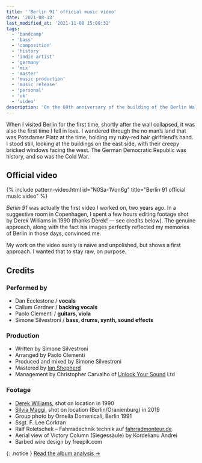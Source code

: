 ```yaml
---
title: '‘Berlin 91’ official music video'
date: '2021-08-13'
last_modified_at: '2021-11-08 15:08:32'
tags:
  - 'bandcamp'
  - 'bass'
  - 'composition'
  - 'history'
  - 'indie artist'
  - 'germany'
  - 'mix'
  - 'master'
  - 'music production'
  - 'music release'
  - 'personal'
  - 'uk'
  - 'video'
description: 'On the 60th anniversary of the building of the Berlin Wall, I’ve decided to release the last video from the album ‘After 1989’.'
---
```

When I visited Berlin for the first time, shortly after the wall collapsed, it was also the first time I fell in love. I wandered through the no man’s land that was Potsdamer Platz at the time, holding my ruby-red hair girlfriend’s hand. I stood still, looking at the buildings on the east side, with their creepy bricked windows facing the west. The German Democratic Republic was history, and so was the Cold War.

## Official video

{% include pattern-video.html id="N0Sa-1Vqn6g" title="Berlin 91 official music video" %}

_Berlin 91_ was actually the first video I worked on, two years ago. In a suggestive room in Copenhagen, I spent a few hours editing footage shot by Derek Williams in 1990 (thanks Derek! — see credits below). The genuine approach, along with the fact his images perfectly reflected my memories of Berlin in those days, convinced me.

My work on the video surely is naïve and unpolished, but shows a first approach. I wanted that to stay raw, on purpose.

## Credits

### Performed by

- Dan Ecclestone / **vocals**
- Callum Gardner / **backing vocals**
- Paolo Clementi / **guitars, viola**
- Simone Silvestroni / **bass, drums, synth, sound effects**

### Production

- Written by Simone Silvestroni
- Arranged by Paolo Clementi
- Produced and mixed by Simone Silvestroni
- Mastered by [Ian Shepherd](https://en.wikipedia.org/wiki/Ian_Shepherd)
- Management by Christopher Carvalho of [Unlock Your Sound](https://unlockyoursound.com/) Ltd

### Footage

- [Derek Williams](https://www.nr23.net/), shot on location in 1990
- [Silvia Maggi](https://silviamaggidesign.com/), shot on location (Berlin/Oranienburg) in 2019
- Group photo by Ornella Domenicali, Berlin 1991
- Ssgt. F. Lee Corkran
- Ralf Roletschek – Fahrradechnik technik auf [fahrradmonteur.de](https://www.fahrradmonteur.de/Fahrradtechnik_und_Fotografie)
- Aerial view of Victory Column (Siegessäule) by Kordelianu Andrei
- Barbed wire design by freepik.com

{: .notice }
[Read the album analysis&nbsp;→](/work/music/after-1989/)